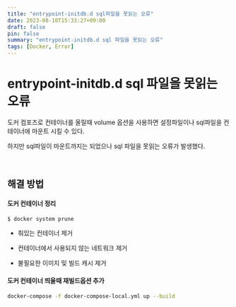 ```yaml
---
title: "entrypoint-initdb.d sql파일을 못읽는 오류"
date: 2023-08-10T15:33:27+09:00
draft: false
pin: false
summary: "entrypoint-initdb.d sql 파일을 못읽는 오류"
tags: [Docker, Error]
---
```


# entrypoint-initdb.d sql 파일을 못읽는 오류

도커 컴포즈로 컨테이너를 올릴때 volume 옵션을 사용하면 
설정파일이나 sql파일을 컨테이너에 마운트 시킬 수 있다.

하지만 sql파일이 마운트까지는 되었으나 sql 파일을 못읽는 오류가 발생했다.

<br>

## 해결 방법

#### 도커 컨테이너 정리

```bash
$ docker system prune
```
- 춰있는 컨테이너 제거

- 컨테이너에서 사용되지 않는 네트워크 제거

- 불필요한 이미지 및 빌드 캐시 제거

#### 도커 컨테이너 띄울때 재빌드옵션 추가

```bash
docker-compose -f docker-compose-local.yml up --build
```

